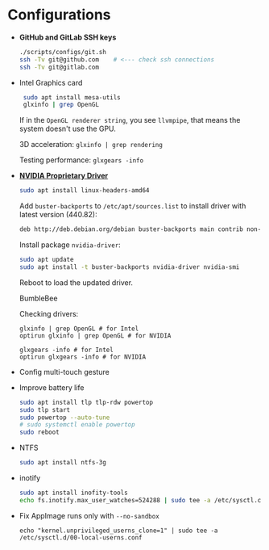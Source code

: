 # Configurations

- **GitHub and GitLab SSH keys**

  ```sh
  ./scripts/configs/git.sh
  ssh -Tv git@github.com    # <--- check ssh connections
  ssh -Tv git@gitlab.com
  ```

- Intel Graphics card

  ```sh
   sudo apt install mesa-utils
   glxinfo | grep OpenGL
  ```

  If in the `OpenGL renderer string`, you see `llvmpipe`, that means the system
  doesn't use the GPU.

  3D acceleration: `glxinfo | grep rendering`

  Testing performance: `glxgears -info`

- [**NVIDIA Proprietary Driver**](https://wiki.debian.org/NvidiaGraphicsDrivers#Drivers)

  ```sh
  sudo apt install linux-headers-amd64
  ```

  Add `buster-backports` to `/etc/apt/sources.list` to install driver with
  latest version (440.82):

  ```sh
  deb http://deb.debian.org/debian buster-backports main contrib non-free
  ```

  Install package `nvidia-driver`:

  ```sh
  sudo apt update
  sudo apt install -t buster-backports nvidia-driver nvidia-smi
  ```

  Reboot to load the updated driver.

  BumbleBee

  Checking drivers:

  ```ssh
  glxinfo | grep OpenGL # for Intel
  optirun glxinfo | grep OpenGL # for NVIDIA

  glxgears -info # for Intel
  optirun glxgears -info # for NVIDIA
  ```

- Config multi-touch gesture

- Improve battery life

  ```sh
  sudo apt install tlp tlp-rdw powertop
  sudo tlp start
  sudo powertop --auto-tune
  # sudo systemctl enable powertop
  sudo reboot
  ```

- NTFS

  ```sh
  sudo apt install ntfs-3g
  ```

- inotify

  ```sh
  sudo apt install inofity-tools
  echo fs.inotify.max_user_watches=524288 | sudo tee -a /etc/sysctl.conf && sudo sysctl -p\
  ```

- Fix AppImage runs only with `--no-sandbox`
  ```
  echo "kernel.unprivileged_userns_clone=1" | sudo tee -a /etc/sysctl.d/00-local-userns.conf
  ```
